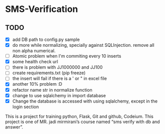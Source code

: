 # SMS-Verification

## TODO
- [X] add DB path to config.py sample
- [X] do more while normalizing, specially against SQLInjection. remove all non alpha numerical.
- [ ] Atomic problem when I'm commiting every 10 inserts
- [X] some health check url
- [ ] there is problem with JJ1000000 and JJ100
- [ ] create requirements.txt (pip freeze)
- [ ] the insert will fail if there is a ' or " in excel file
- [X] another 10% problem :D
- [X] refactor name str in normalize function
- [X] change to use sqlalchemy in import database
- [X] Change the database is accessed with using sqlalchemy, except in the login section

This is a project for training python, Flask, Git and github, Codeium.
This project is one of MR. jadi mirmirani’s course named “sms verify with db and answer”.


